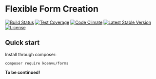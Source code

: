 # Flexible Form Creation

[![Build Status](https://travis-ci.org/koenvu/forms.svg)](https://travis-ci.org/koenvu/forms)
[![Test Coverage](https://codeclimate.com/github/koenvu/forms/badges/coverage.svg)](https://codeclimate.com/github/koenvu/forms/coverage)
[![Code Climate](https://codeclimate.com/github/koenvu/forms/badges/gpa.svg)](https://codeclimate.com/github/koenvu/forms)
[![Latest Stable Version](https://poser.pugx.org/koenvu/forms/v/stable)](https://packagist.org/packages/koenvu/forms)
[![License](https://poser.pugx.org/koenvu/forms/license)](https://packagist.org/packages/koenvu/forms)

## Quick start

Install through composer:

`composer require koenvu/forms`

**To be continued!**
